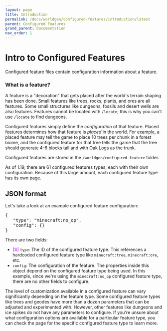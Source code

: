 ```yaml
---
layout: page
title: Introduction
permalink: /docs/worldgen/configured-features/introduction/latest
parent: Configured Features
grand_parent: Documentation
nav_order: 1
---
```

<style>
pu {color:#CE52FE;font-weight:bold}
</style>

# Intro to Configured Features

Configured feature files contain configuration information about a feature. 

### What is a feature?

A feature is a "decoration" that gets placed after the world's terrain shaping has been done. Small features like trees, rocks, plants, and ores are all features. Some small structures like dungeons, fossils and desert wells are also features. Features cannot be located with `/locate`; this is why you can't use `/locate` to find dungeons.

Configured features simply define the *configuration* of that feature. Placed features determines how that feature is *placed* in the world. For example, a placed feature may tell the game to place 10 trees per chunk in a forest biome, and the configured feature for that tree tells the game that the tree should generate 4-6 blocks tall and with Oak Logs as the trunk.

Configured features are stored in the `/worldgen/configured_feature` folder.

As of 1.19, there are 61 configured features types, each with their own configuration. Because of this large amount, each configured feature type has its own page.

## JSON format

Let's take a look at an example configured feature configuration:
<pre>
{
   "type": "minecraft:no_op",
   "config": {}
}
</pre>

There are two fields:

* ‌<pu>[S]</pu> `type`: The ID of the configured feature type. This references a hardcoded configured feature type like `minecraft:tree`, `minecraft:ore`, etc.
* `config`: The configuration of the feature. The properties inside this object depend on the configured feature type being used. In this example, since we're using the `minecraft:no_op` configured feature type, there are no other fields to configure.

The level of customization available in a configured feature can vary significantly depending on the feature type. Some configured feature types like trees and geodes have more than a dozen parameters that can be adjusted and experimented with. However, other features like dungeons and ice spikes do not have any parameters to configure. If you're unsure about what configuration options are available for a particular feature type, you can check the page for the specific configured feature type to learn more.
